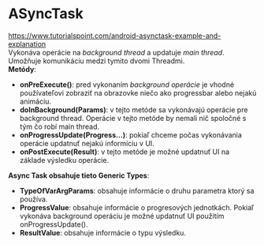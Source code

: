 # ASyncTask
https://www.tutorialspoint.com/android-asynctask-example-and-explanation <br>
Vykonáva operácie na *background thread*  a updatuje *main thread*. Umožňuje komunikáciu medzi tymito dvomi Threadmi. <br>
**Metódy**:
- **onPreExecute()**: pred vykonaním *background operácie* je vhodné používateľovi zobraziť na obrazovke niečo ako progressbar alebo
nejakú animáciu.
- **doInBackground(Params)**: v tejto metóde sa vykonávajú operácie pre background thread. Operácie v tejto metóde by nemali nič spoločné s tým čo robí main thread. 
- **onProgressUpdate(Progress…)**: pokiaľ chceme počas vykonávania operácie updatnuť nejakú informíciu v UI. 
- **onPostExecute(Result)**: v tejto metóde je možné updatnuť UI na základe výsledku operácie. 

**Async Task obsahuje tieto Generic Types**:
- **TypeOfVarArgParams**: obsahuje informácie o druhu parametra ktorý sa používa.
- **ProgressValue**: obsahuje informácie o progresových jednotkách. Pokiaľ vykonáva background operáciu
je možné updatnuť UI použitím onProgressUpdate().
- **ResultValue**: obsahuje informácie o typu výsledku. 
